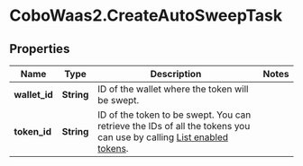 # CoboWaas2.CreateAutoSweepTask

## Properties

Name | Type | Description | Notes
------------ | ------------- | ------------- | -------------
**wallet_id** | **String** | ID of the wallet where the token will be swept. | 
**token_id** | **String** | ID of the token to be swept. You can retrieve the IDs of all the tokens you can use by calling [List enabled tokens](https://www.cobo.com/developers/v2/api-references/wallets/list-enabled-tokens). | 


